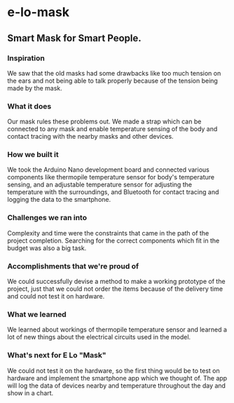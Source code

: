 # e-lo-mask
## Smart Mask for Smart People.
### Inspiration
We saw that the old masks had some drawbacks like too much tension on the ears and not being able to talk properly because of the tension being made by the mask.

### What it does
Our mask rules these problems out. We made a strap which can be connected to any mask and enable temperature sensing of the body and contact tracing with the nearby masks and other devices. 

### How we built it
We took the Arduino Nano development board and connected various components like thermopile temperature sensor for body's temperature sensing, and an adjustable temperature sensor for adjusting the temperature with the surroundings, and Bluetooth for contact tracing and logging the data to the smartphone.

### Challenges we ran into
Complexity and time were the constraints that came in the path of the project completion. Searching for the correct components which fit in the budget was also a big task.

### Accomplishments that we're proud of
We could successfully devise a method to make a working prototype of the project, just that we could not order the items because of the delivery time and could not test it on hardware.

### What we learned
We learned about workings of thermopile temperature sensor and learned a lot of new things about the electrical circuits used in the model.

### What's next for E Lo "Mask"
We could not test it on the hardware, so the first thing would be to test on hardware and implement the smartphone app which we thought of. The app will log the data of devices nearby and temperature throughout the day and show in a chart.
